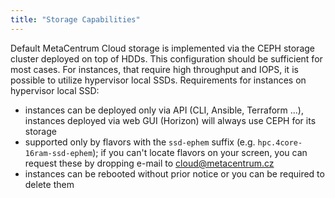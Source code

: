 ```yaml
---
title: "Storage Capabilities"
---
```

Default MetaCentrum Cloud storage is implemented via the CEPH storage cluster deployed on top of HDDs. This configuration should be sufficient for most cases.
For instances, that require high throughput and IOPS, it is possible to utilize hypervisor local SSDs. Requirements for instances on hypervisor local SSD:

* instances can be deployed only via API (CLI, Ansible, Terraform ...), instances deployed via web GUI (Horizon) will always use CEPH for its storage
* supported only by flavors with the `ssd-ephem` suffix (e.g. `hpc.4core-16ram-ssd-ephem`); if you can't locate flavors on your screen, you can request these by dropping e-mail to cloud@metacentrum.cz
* instances can be rebooted without prior notice or you can be required to delete them
